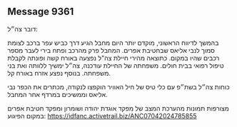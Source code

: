 ## Message 9361

דובר צה״ל:

בהמשך לדיווח הראשוני, 
מוקדם יותר היום מחבל הגיע דרך כביש עפר ברכב לצומת סמוך לנבי אליאס שבחטיבת אפרים.
המחבל פרק מהרכב ופתח בירי לעבר מספר רכבים שהיו במקום.
כתוצאה מהירי חיילת צה"ל נפצעה באורח קשה ופונתה לקבלת טיפול רפואי בבית חולים. 
משפחתה של החיילת עודכנה, צה״ל ימשיך ללוותה ואת בני משפחתה.
בנוסף נפצע אזרח באורח קל.

כוחות צה״ל בשת״פ עם כלי טיס של חיל האוויר הוקפצו לנקודה, מכתרים את הכפר נבי אליאס וממשיכים במרדף אחר המחבל.

מצורפות תמונות מהערכת המצב של מפקד אוגדת יהודה ושומרון ומפקד חטיבת אפרים במקום הפיגוע: https://idfanc.activetrail.biz/ANC07042024785855

